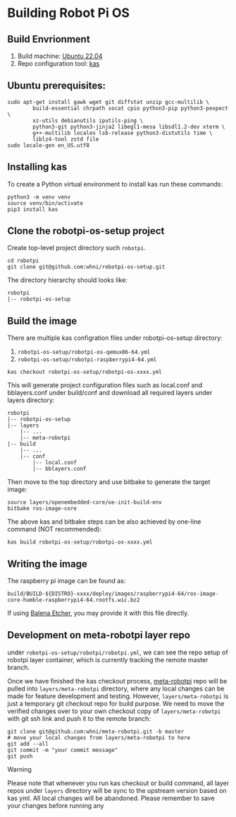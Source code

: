 # Building Robot Pi OS

## Build Envrionment
1. Build machine: [Ubuntu 22.04](https://releases.ubuntu.com/jammy/)
2. Repo configuration tool: [kas](https://kas.readthedocs.io/en/latest/)

## Ubuntu prerequisites:
```
sudo apt-get install gawk wget git diffstat unzip gcc-multilib \
        build-essential chrpath socat cpio python3-pip python3-pexpect \
        xz-utils debianutils iputils-ping \
        python3-git python3-jinja2 libegl1-mesa libsdl1.2-dev xterm \
        g++-multilib locales lsb-release python3-distutils time \
        liblz4-tool zstd file
sudo locale-gen en_US.utf8
```

## Installing kas

To create a Python virtual environment to install kas run these commands:
```
python3 -m venv venv
source venv/bin/activate
pip3 install kas
```

## Clone the robotpi-os-setup project
Create top-level project directory such `robotpi`. 
```
cd robotpi
git clone git@github.com:whni/robotpi-os-setup.git
```
The directory hierarchy should looks like:
```
robotpi
|-- robotpi-os-setup
```

## Build the image
There are multiple kas configration files under robotpi-os-setup directory:
1. `robotpi-os-setup/robotpi-os-qemux86-64.yml`
2. `robotpi-os-setup/robotpi-raspberrypi4-64.yml`
```
kas checkout robotpi-os-setup/robotpi-os-xxxx.yml
```
This will generate project configuration files such as local.conf and bblayers.conf
under build/conf and download all required layers under layers directory:
```
robotpi
|-- robotpi-os-setup
|-- layers
    |-- ...
    |-- meta-robotpi
|-- build
    |-- ...
    |-- conf
        |-- local.conf
        |-- bblayers.conf
```

Then move to the top directory and use bitbake to generate the target image:
```
source layers/openembedded-core/oe-init-build-env
bitbake ros-image-core
```

The above kas and bitbake steps can be also achieved by one-line command (NOT recommended):
```
kas build robotpi-os-setup/robotpi-os-xxxx.yml
```

## Writing the image
The raspberry pi image can be found as:
```
build/BUILD-${DISTRO}-xxxx/deploy/images/raspberrypi4-64/ros-image-core-humble-raspberrypi4-64.rootfs.wic.bz2
```

If using [Balena Etcher](https://etcher.balena.io/), you may provide it with
this file directly.

## Development on meta-robotpi layer repo
under `robotpi-os-setup/robotpi/robotpi.yml`, we can see the repo setup of robotpi layer container,
which is currently tracking the remote master branch.

Once we have finished the kas checkout process, [meta-robotpi](https://github.com/whni/meta-robotpi.git)
repo will be pulled into `layers/meta-robotpi` directory, where any local changes can be made for
feature development and testing. However, `layers/meta-robotpi` is just a temporary git checkout repo
for build purpose. We need to move the verified changes over to your own checkout copy of
`layers/meta-robotpi` with git ssh link and push it to the remote branch:
```
git clone git@github.com:whni/meta-robotpi.git -b master
# move your local changes from layers/meta-robotpi to here
git add --all
git commit -m "your commit message"
git push
```

> [!WARNING]
> Please note that whenever you run kas checkout or build command, all layer repos under `layers`
> directory will be sync to the upstream version based on kas yml. All local changes will be abandoned.
> Please remember to save your changes before running any

